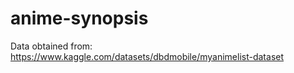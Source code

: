 # anime-synopsis

Data obtained from: https://www.kaggle.com/datasets/dbdmobile/myanimelist-dataset
